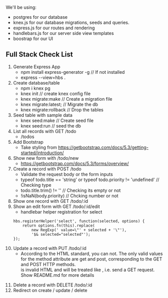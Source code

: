 We'll be using:
* postgres for our database
* knex.js for our database migrations, seeds and queries.
* express.js for our routes and rendering
* handlebars.js for our server side view templates
* boostrap for our UI

## Full Stack Check List
1. Generate Express App
    - npm install express-generator -g          // If not installed
    - express --view=hbs .
2. Create database/table
    - npm i knex pg
    - knex init                                 // create knex config file
    - knex migrate:make <migration file name>   // Create a migration file
    - knex migrate:latest;                      // Migrate the db
    - knex migrate:rollback                     // Drop the tables
3. Seed table with sample data
    - knex seed:make <seed file name>           // Create seed file
    - knex seed:run                             // seed the db
4. List all records with GET /todo
    - /todos
5. Add Bootstrap
    - Take styling from https://getbootstrap.com/docs/5.3/getting-started/introduction/
6. Show new form with /todo/new
    - https://getbootstrap.com/docs/5.3/forms/overview/
7. Create a record with POST /todo
    - Validate the request body or the form inputs
    - typeof todo.title == 'string' or typeof todo.priority != 'undefined'  // Checking type
    - todo.title.trim() != ''  // Checking its empty or not
    - !isNaN(body.priority) // Chcking number or not
8. Show one record with GET /todo/:id
9. Show an edit form with GET /todo/:id/edit
    - handlebar helper registration for select
    ```
    hbs.registerHelper('select', function(selected, options) {
        return options.fn(this).replace(
            new RegExp(' value=\"' + selected + '\"'),
            '$& selected="selected"');
    });
    ```
10. Update a record with PUT /todo/:id
    - According to the HTML standard, you can not. The only valid values for the method attribute are get and post, corresponding to the GET and POST HTTP methods. <form method="put"> is invalid HTML and will be treated like <form>, i.e. send a GET request.
    Show README.md for more details
11. Delete a record with DELETE /todo/:id
12. Redirect on create / update / delete 